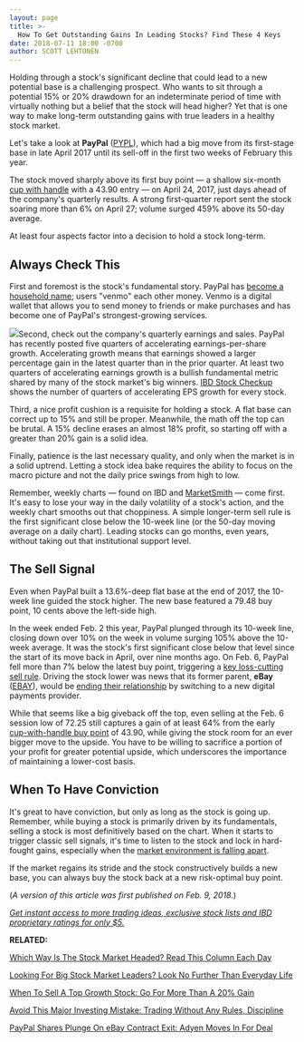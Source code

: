 ```yaml
---
layout: page
title: >-
  How To Get Outstanding Gains In Leading Stocks? Find These 4 Keys
date: 2018-07-11 18:00 -0700
author: SCOTT LEHTONEN
---
```





Holding through a stock's significant decline that could lead to a new potential base is a challenging prospect. Who wants to sit through a potential 15% or 20% drawdown for an indeterminate period of time with virtually nothing but a belief that the stock will head higher? Yet that is one way to make long-term outstanding gains with true leaders in a healthy stock market.




Let's take a look at **PayPal** ([PYPL](https://research.investors.com/quote.aspx?symbol=PYPL)), which had a big move from its first-stage base in late April 2017 until its sell-off in the first two weeks of February this year.


The stock moved sharply above its first buy point — a shallow six-month [cup with handle](https://www.investors.com/how-to-invest/investors-corner/the-basics-how-to-analyze-a-stocks-cup-with-handle/) with a 43.90 entry — on April 24, 2017, just days ahead of the company's quarterly results. A strong first-quarter report sent the stock soaring more than 6% on April 27; volume surged 459% above its 50-day average.


At least four aspects factor into a decision to hold a stock long-term.


Always Check This
-----------------


First and foremost is the stock's fundamental story. PayPal has [become a household name](https://www.investors.com/how-to-invest/investors-corner/looking-for-big-stock-market-leaders-look-no-further-than-everyday-life/); users "venmo" each other money. Venmo is a digital wallet that allows you to send money to friends or make purchases and has become one of PayPal's strongest-growing services.


![](https://www.investors.com/wp-content/uploads/2018/02/ICpypl021218-300x160.png)Second, check out the company's quarterly earnings and sales. PayPal has recently posted five quarters of accelerating earnings-per-share growth. Accelerating growth means that earnings showed a larger percentage gain in the latest quarter than in the prior quarter. At least two quarters of accelerating earnings growth is a bullish fundamental metric shared by many of the stock market's big winners. [IBD Stock Checkup](https://research.investors.com/stock-checkup/nasdaq-paypal-holdings-inc-pypl.aspx) shows the number of quarters of accelerating EPS growth for every stock.


Third, a nice profit cushion is a requisite for holding a stock. A flat base can correct up to 15% and still be proper. Meanwhile, the math off the top can be brutal. A 15% decline erases an almost 18% profit, so starting off with a greater than 20% gain is a solid idea.


Finally, patience is the last necessary quality, and only when the market is in a solid uptrend. Letting a stock idea bake requires the ability to focus on the macro picture and not the daily price swings from high to low.



Remember, weekly charts — found on IBD and [MarketSmith](https://marketsmith.investors.com/) — come first. It's easy to lose your way in the daily volatility of a stock's action, and the weekly chart smooths out that choppiness. A simple longer-term sell rule is the first significant close below the 10-week line (or the 50-day moving average on a daily chart). Leading stocks can go months, even years, without taking out that institutional support level.


The Sell Signal
---------------


Even when PayPal built a 13.6%-deep flat base at the end of 2017, the 10-week line guided the stock higher. The new base featured a 79.48 buy point, 10 cents above the left-side high.


In the week ended Feb. 2 this year, PayPal plunged through its 10-week line, closing down over 10% on the week in volume surging 105% above the 10-week average. It was the stock's first significant close below that level since the start of its move back in April, over nine months ago. On Feb. 6, PayPal fell more than 7% below the latest buy point, triggering a [key loss-cutting sell rule](https://www.investors.com/how-to-invest/investors-corner/still-the-no-1-rule-for-stock-investors-always-cut-your-losses-short/). Driving the stock lower was news that its former parent, **eBay** ([EBAY](https://research.investors.com/quote.aspx?symbol=EBAY)), would be [ending their relationship](https://www.investors.com/news/technology/paypal-earnings-beat-2018-guidance-disappoints-shares-fall/) by switching to a new digital payments provider.


While that seems like a big giveback off the top, even selling at the Feb. 6 session low of 72.25 still captures a gain of at least 64% from the early [cup-with-handle buy point](https://www.investors.com/how-to-invest/investors-corner/chart-reading-basics-how-a-buy-point-marks-a-time-of-opportunity/) of 43.90, while giving the stock room for an ever bigger move to the upside. You have to be willing to sacrifice a portion of your profit for greater potential upside, which underscores the importance of maintaining a lower-cost basis.


When To Have Conviction
-----------------------


It's great to have conviction, but only as long as the stock is going up. Remember, while buying a stock is primarily driven by its fundamentals, selling a stock is most definitively based on the chart. When it starts to trigger classic sell signals, it's time to listen to the stock and lock in hard-fought gains, especially when the [market environment is falling apart](https://www.investors.com/category/market-trend/the-big-picture/).


If the market regains its stride and the stock constructively builds a new base, you can always buy the stock back at a new risk-optimal buy point.


(*A version of this article was first published on Feb. 9, 2018.*)


[*Get instant access to more trading ideas, exclusive stock lists and IBD proprietary ratings for only \$5.*](https://shop.investors.com/offer/splashresponsive.aspx?id=ibddigital-profit&src=A00433A&intcode=IntContentArticle)


**RELATED:**


[Which Way Is The Stock Market Headed? Read This Column Each Day](https://www.investors.com/category/market-trend/the-big-picture/)


[Looking For Big Stock Market Leaders? Look No Further Than Everyday Life](https://www.investors.com/how-to-invest/investors-corner/looking-for-big-stock-market-leaders-look-no-further-than-everyday-life/)


[When To Sell A Top Growth Stock: Go For More Than A 20% Gain](https://www.investors.com/how-to-invest/investors-corner/when-to-sell-a-top-growth-stock-go-for-more-than-a-20-gain/)


[Avoid This Major Investing Mistake: Trading Without Any Rules, Discipline](https://www.investors.com/how-to-invest/investors-corner/avoid-this-major-investing-mistake-trading-without-any-rules-discipline/)


[PayPal Shares Plunge On eBay Contract Exit: Adyen Moves In For Deal](https://www.investors.com/news/technology/paypal-earnings-beat-2018-guidance-disappoints-shares-fall/)




